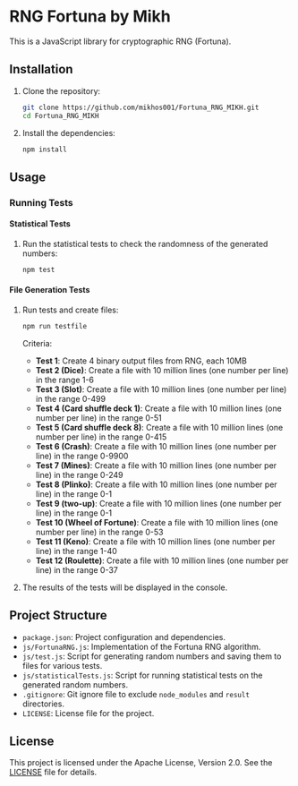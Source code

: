 # RNG Fortuna by Mikh

This is a JavaScript library for cryptographic RNG (Fortuna).

## Installation

1. Clone the repository:
    ```sh
    git clone https://github.com/mikhos001/Fortuna_RNG_MIKH.git
    cd Fortuna_RNG_MIKH
    ```

2. Install the dependencies:
    ```sh
    npm install
    ```

## Usage

### Running Tests

#### Statistical Tests

1. Run the statistical tests to check the randomness of the generated numbers:
    ```sh
    npm test
    ```

#### File Generation Tests

1. Run tests and create files:
    ```sh
    npm run testfile
    ```

    Criteria:
    - **Test 1**: Create 4 binary output files from RNG, each 10MB
    - **Test 2 (Dice)**: Create a file with 10 million lines (one number per line) in the range 1-6
    - **Test 3 (Slot)**: Create a file with 10 million lines (one number per line) in the range 0-499
    - **Test 4 (Card shuffle deck 1)**: Create a file with 10 million lines (one number per line) in the range 0-51
    - **Test 5 (Card shuffle deck 8)**: Create a file with 10 million lines (one number per line) in the range 0-415
    - **Test 6 (Crash)**: Create a file with 10 million lines (one number per line) in the range 0-9900
    - **Test 7 (Mines)**: Create a file with 10 million lines (one number per line) in the range 0-249
    - **Test 8 (Plinko)**: Create a file with 10 million lines (one number per line) in the range 0-1
    - **Test 9 (two-up)**: Create a file with 10 million lines (one number per line) in the range 0-1
    - **Test 10 (Wheel of Fortune)**: Create a file with 10 million lines (one number per line) in the range 0-53
    - **Test 11 (Keno)**: Create a file with 10 million lines (one number per line) in the range 1-40
    - **Test 12 (Roulette)**: Create a file with 10 million lines (one number per line) in the range 0-37
    
2. The results of the tests will be displayed in the console.

## Project Structure

- `package.json`: Project configuration and dependencies.
- `js/FortunaRNG.js`: Implementation of the Fortuna RNG algorithm.
- `js/test.js`: Script for generating random numbers and saving them to files for various tests.
- `js/statisticalTests.js`: Script for running statistical tests on the generated random numbers.
- `.gitignore`: Git ignore file to exclude `node_modules` and `result` directories.
- `LICENSE`: License file for the project.

## License

This project is licensed under the Apache License, Version 2.0. See the [LICENSE](LICENSE) file for details.


